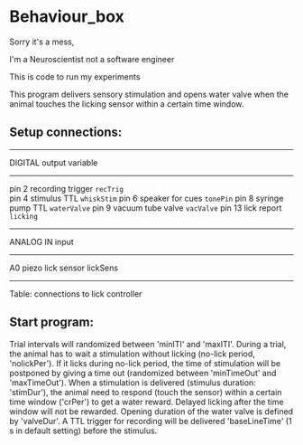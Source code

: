 # Behaviour_box

Sorry it's a mess,

I'm a Neuroscientist not a software engineer

This is code to run my experiments


This program delivers sensory stimulation and opens water 
valve when the animal touches the licking sensor within a 
certain time window.

Setup connections:
------------------
  
--------- ----------------- ------------  
DIGITAL   output            variable
--------- ----------------- ------------
pin 2     recording trigger `recTrig`  
pin 4     stimulus TTL      `whiskStim`
pin 6     speaker for cues  `tonePin`
pin 8     syringe pump TTL  `waterValve`
pin 9     vacuum tube valve `vacValve`
pin 13    lick report       `licking`
--------- ----------------- ------------

ANALOG IN   input
---------   -----------------  ------------
A0          piezo lick sensor  lickSens
---------   -----------------  ------------
Table: connections to lick controller
  
Start program:
--------------
Trial intervals will randomized between 'minITI' and 'maxITI'. 
During a trial, the animal has to wait a stimulation without 
licking (no-lick period, 'nolickPer').
If it licks during no-lick period, the time of stimulation 
will be postponed by giving a time out (randomized between 
'minTimeOut' and 'maxTimeOut').
When a stimulation is delivered (stimulus duration: 'stimDur'), 
the animal need to respond (touch the sensor) within a certain 
time window ('crPer') to get a water reward.
Delayed licking after the time window will not be rewarded. 
Opening duration of the water valve is defined by 'valveDur'.
A TTL trigger for recording will be delivered 
'baseLineTime' (1 s in default setting) before the stimulus.
